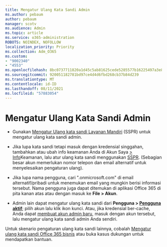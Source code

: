 ```yaml
---
title: Mengatur Ulang Kata Sandi Admin
ms.author: pebaum
author: pebaum
manager: scotv
ms.audience: Admin
ms.topic: article
ms.service: o365-administration
ROBOTS: NOINDEX, NOFOLLOW
localization_priority: Priority
ms.collection: Adm_O365
ms.custom:
- "9002340"
- "4553"
ms.openlocfilehash: 8bc0737711820a1d45c5ab81625cede5285577b16225497a3e86e64b3cf24ed1
ms.sourcegitcommit: 920051182781bd97ce4d4d6fbd268cb37b84d239
ms.translationtype: MT
ms.contentlocale: id-ID
ms.lasthandoff: 08/11/2021
ms.locfileid: "57883054"
---
```

# <a name="admin-password-reset"></a>Mengatur Ulang Kata Sandi Admin

- Gunakan [Mengatur Ulang kata sandi Layanan Mandiri](https://passwordreset.microsoftonline.com/) (SSPR) untuk mengatur ulang kata sandi admin.

- Jika lupa kata sandi tetapi masuk dengan kredensial singgahan, tambahkan atau ubah info keamanan Anda di Akun Saya [> Info](https://mysignins.microsoft.com/security-info)Keamanan, lalu atur ulang kata sandi menggunakan [SSPR](https://passwordreset.microsoftonline.com/). (Sebagian besar akun memerlukan nomor telepon dan email alternatif untuk menyelesaikan pengaturan ulang).

- Jika lupa nama pengguna, cari ".onmicrosoft.com" di email alternatif/pribadi untuk menemukan email yang mungkin berisi informasi tersebut.  Nama pengguna juga dapat ditemukan di aplikasi Office 365 di pita kanan atas atau dengan masuk ke **File > Akun**.

- Admin lain dapat mengatur ulang kata sandi dari **Pengguna > [Pengguna aktif](https://portal.office.com/adminportal/home#/users)**; pilih akun lalu klik ikon kunci.  Atau, jika kredensial ber-cache, Anda dapat [membuat akun admin baru](https://portal.office.com/adminportal/home#/users), masuk dengan akun tersebut, lalu mengatur ulang kata sandi admin Anda sendiri.

Untuk skenario pengaturan ulang kata sandi lainnya, cobalah [Mengatur ulang kata sandi Office 365 bisnis](https://docs.microsoft.com/microsoft-365/admin/add-users/reset-passwords) atau buka kasus dukungan untuk mendapatkan bantuan.

